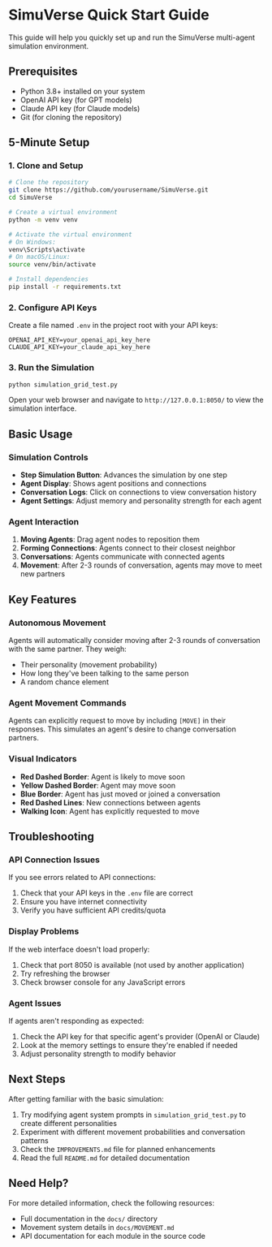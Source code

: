 # SimuVerse Quick Start Guide

This guide will help you quickly set up and run the SimuVerse multi-agent simulation environment.

## Prerequisites

- Python 3.8+ installed on your system
- OpenAI API key (for GPT models)
- Claude API key (for Claude models)
- Git (for cloning the repository)

## 5-Minute Setup

### 1. Clone and Setup

```bash
# Clone the repository
git clone https://github.com/yourusername/SimuVerse.git
cd SimuVerse

# Create a virtual environment
python -m venv venv

# Activate the virtual environment
# On Windows:
venv\Scripts\activate
# On macOS/Linux:
source venv/bin/activate

# Install dependencies
pip install -r requirements.txt
```

### 2. Configure API Keys

Create a file named `.env` in the project root with your API keys:

```
OPENAI_API_KEY=your_openai_api_key_here
CLAUDE_API_KEY=your_claude_api_key_here
```

### 3. Run the Simulation

```bash
python simulation_grid_test.py
```

Open your web browser and navigate to `http://127.0.0.1:8050/` to view the simulation interface.

## Basic Usage

### Simulation Controls

- **Step Simulation Button**: Advances the simulation by one step
- **Agent Display**: Shows agent positions and connections
- **Conversation Logs**: Click on connections to view conversation history
- **Agent Settings**: Adjust memory and personality strength for each agent

### Agent Interaction

1. **Moving Agents**: Drag agent nodes to reposition them
2. **Forming Connections**: Agents connect to their closest neighbor
3. **Conversations**: Agents communicate with connected agents
4. **Movement**: After 2-3 rounds of conversation, agents may move to meet new partners

## Key Features

### Autonomous Movement

Agents will automatically consider moving after 2-3 rounds of conversation with the same partner. They weigh:
- Their personality (movement probability)
- How long they've been talking to the same person
- A random chance element

### Agent Movement Commands

Agents can explicitly request to move by including `[MOVE]` in their responses. This simulates an agent's desire to change conversation partners.

### Visual Indicators

- **Red Dashed Border**: Agent is likely to move soon
- **Yellow Dashed Border**: Agent may move soon
- **Blue Border**: Agent has just moved or joined a conversation
- **Red Dashed Lines**: New connections between agents
- **Walking Icon**: Agent has explicitly requested to move

## Troubleshooting

### API Connection Issues

If you see errors related to API connections:
1. Check that your API keys in the `.env` file are correct
2. Ensure you have internet connectivity
3. Verify you have sufficient API credits/quota

### Display Problems

If the web interface doesn't load properly:
1. Check that port 8050 is available (not used by another application)
2. Try refreshing the browser
3. Check browser console for any JavaScript errors

### Agent Issues

If agents aren't responding as expected:
1. Check the API key for that specific agent's provider (OpenAI or Claude)
2. Look at the memory settings to ensure they're enabled if needed
3. Adjust personality strength to modify behavior

## Next Steps

After getting familiar with the basic simulation:

1. Try modifying agent system prompts in `simulation_grid_test.py` to create different personalities
2. Experiment with different movement probabilities and conversation patterns
3. Check the `IMPROVEMENTS.md` file for planned enhancements
4. Read the full `README.md` for detailed documentation

## Need Help?

For more detailed information, check the following resources:
- Full documentation in the `docs/` directory
- Movement system details in `docs/MOVEMENT.md`
- API documentation for each module in the source code